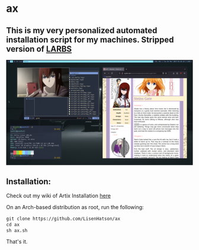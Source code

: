 ax
===
This is my very personalized automated installation script for my machines. Stripped version of [LARBS](https://larbs.xyz)
---


![show](./oo.png)



## Installation:

Check out my wiki of Artix Installation [here](https://github.com/LisenHatson/ax/wiki)

On an Arch-based distribution as root, run the following:

```
git clone https://github.com/LisenHatson/ax
cd ax
sh ax.sh
```

That's it.
